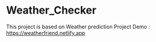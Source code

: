 # Weather_Checker
This project is based on Weather prediction
Project Demo : https://weatherfriend.netlify.app

